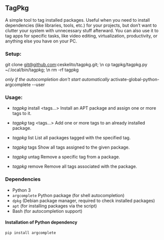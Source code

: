 ## TagPkg
A simple tool to tag installed packages.
Useful when you need to install dependencies (like libraries, tools, etc.) for your projects, but don’t want to clutter your system with unnecessary stuff afterward.
You can also use it to tag apps for specific tasks, like video editing, virtualization, productivity, or anything else you have on your PC.

### Setup:
git clone git@github.com:ceskelito/tagpkg.git; \n
cp tagpkg/tagpkg.py ~/.local/bin/tagpkg; \n
rm -rf tagpkg

*only if the autocompletion don't start automatically*
activate-global-python-argcomplete --user

### Usage:
- *tagpkg* install <package> <tags...>
  Install an APT package and assign one or more tags to it.

- *tagpkg* tag <package> <tags...>
  Add one or more tags to an already installed package.

- *tagpkg* list <tag>
 List all packages tagged with the specified tag.

- *tagpkg* tags <package>
 Show all tags assigned to the given package.

- *tagpkg* untag <package> <tag>
 Remove a specific tag from a package.

- *tagpkg* remove <package>
 Remove all tags associated with the package.

### Dependencies

- Python 3
- `argcomplete` Python package (for shell autocompletion)
- `dpkg` (Debian package manager, required to check installed packages)
- `apt` (for installing packages via the script)
- Bash (for autocompletion support)

#### Installation of Python dependency

```bash
pip install argcomplete
